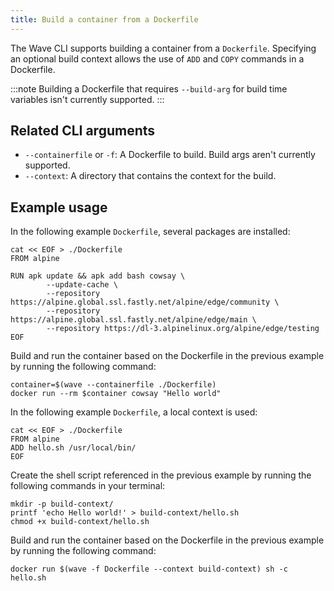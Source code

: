```yaml
---
title: Build a container from a Dockerfile
---
```


The Wave CLI supports building a container from a `Dockerfile`. Specifying an optional build context allows the use of `ADD` and `COPY` commands in a Dockerfile.

:::note
Building a Dockerfile that requires `--build-arg` for build time variables isn't currently supported.
:::

## Related CLI arguments

- `--containerfile` or `-f`: A Dockerfile to build. Build args aren't currently supported.
- `--context`: A directory that contains the context for the build.

## Example usage

In the following example `Dockerfile`, several packages are installed:

```
cat << EOF > ./Dockerfile
FROM alpine

RUN apk update && apk add bash cowsay \
        --update-cache \
        --repository https://alpine.global.ssl.fastly.net/alpine/edge/community \
        --repository https://alpine.global.ssl.fastly.net/alpine/edge/main \
        --repository https://dl-3.alpinelinux.org/alpine/edge/testing
EOF
```

Build and run the container based on the Dockerfile in the previous example by running the following command:

```
container=$(wave --containerfile ./Dockerfile)
docker run --rm $container cowsay "Hello world"
```

In the following example `Dockerfile`, a local context is used:

```
cat << EOF > ./Dockerfile
FROM alpine
ADD hello.sh /usr/local/bin/
EOF
```

Create the shell script referenced in the previous example by running the following commands in your terminal:

```
mkdir -p build-context/
printf 'echo Hello world!' > build-context/hello.sh
chmod +x build-context/hello.sh
```

Build and run the container based on the Dockerfile in the previous example by running the following command:

```
docker run $(wave -f Dockerfile --context build-context) sh -c hello.sh
```
